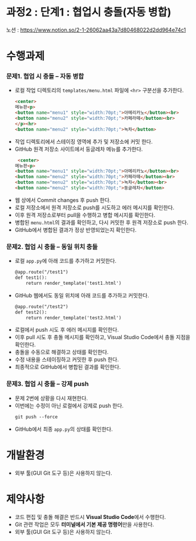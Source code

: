 # 과정2 : 단계1 : 협업시 충돌(자동 병합)

노션 : https://www.notion.so/2-1-26062aa43a7d80468022d2dd964e74c1

# 수행과제

### 문제1. 협업 시 충돌 – 자동 병합

- 로컬 작업 디렉토리의 `templates/menu.html` 파일에 `<hr>` 구분선을 추가한다.
	```html
	<center>
	메뉴판<p>
	<button name="menu1" style="width:70pt;">아메리카노</button><br>
	<button name="menu2" style="width:70pt;">카페라떼</button><br>
	</p><hr>
	<button name="menu2" style="width:70pt;">녹차</button>
	```
- 작업 디렉토리에서 스테이징 영역에 추가 및 저장소에 커밋 한다.
- GitHub 원격 저장소 사이트에서 둥글레차 메뉴를 추가한다.
	```html
	 <center>
	메뉴판<p>
	<button name="menu1" style="width:70pt;">아메리카노</button><br>
	<button name="menu2" style="width:70pt;">카페라떼</button><br>
	<button name="menu2" style="width:70pt;">녹차</button><br>
	<button name="menu2" style="width:70pt;">둥글레차</button>
	```
- 웹 상에서 Commit changes 후 push 한다.
- 로컬 저장소에서 원격 저장소로 push를 시도하고 에러 메시지를 확인한다.
- 이후 원격 저장소로부터 pull을 수행하고 병합 메시지를 확인한다.
- 병합된 `menu.html`의 결과를 확인하고, 다시 커밋한 후 원격 저장소로 push 한다.
- GitHub에서 병합된 결과가 정상 반영되었는지 확인한다.

### 문제2. 협업 시 충돌 – 동일 위치 충돌

- 로컬 `app.py`에 아래 코드를 추가하고 커밋한다.
	```html
	@app.route("/test1")
	def test1():
	    return render_template('test1.html')
	```
- GitHub 웹에서도 동일 위치에 아래 코드를 추가하고 커밋한다.
	```html
	@app.route("/test2")
	def test2():
	    return render_template('test2.html')
	```
- 로컬에서 push 시도 후 에러 메시지를 확인한다.
- 이후 pull 시도 후 충돌 메시지를 확인하고, Visual Studio Code에서 충돌 지점을 확인한다.
- 충돌을 수동으로 해결하고 상태를 확인한다.
- 수정 내용을 스테이징하고 커밋한 후 push 한다.
- 최종적으로 GitHub에서 병합된 결과를 확인한다.

### 문제3. 협업 시 충돌 – 강제 push

- 문제 2번에 상황을 다시 재현한다.
- 이번에는 수정이 아닌 로컬에서 강제로 push 한다.
	```css
	git push --force
	```
- GitHub에서 최종 `app.py`의 상태를 확인한다.

# **개발환경**

- 외부 툴(GUI Git 도구 등)은 사용하지 않는다.

# **제약사항**

- 코드 편집 및 충돌 해결은 반드시 **Visual Studio Code**에서 수행한다.
- Git 관련 작업은 모두 **터미널에서 기본 제공 명령어**만을 사용한다.
- 외부 툴(GUI Git 도구 등)은 사용하지 않는다.